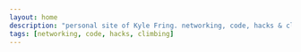 ```yaml
---
layout: home
description: "personal site of Kyle Fring. networking, code, hacks & climbing"
tags: [networking, code, hacks, climbing]
---
```

